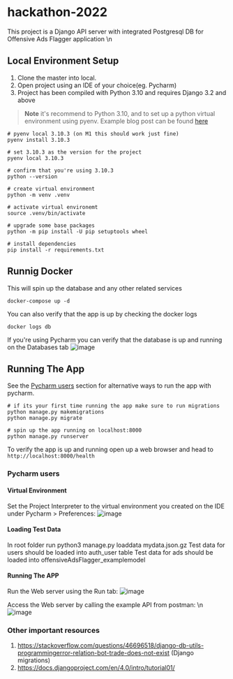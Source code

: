 # hackathon-2022

This project is a Django API server with integrated Postgresql DB for Offensive Ads Flagger application \n

## Local Environment Setup
1. Clone the master into local.
2. Open project using an IDE of your choice(eg. Pycharm)
3. Project has been compiled with Python 3.10 and requires Django 3.2 and above

> **Note** it's recommend to Python 3.10, and to set up a python virtual environment using pyenv.
> Example blog post can be found [here](https://realpython.com/intro-to-pyenv/)

```
# pyenv local 3.10.3 (on M1 this should work just fine)
pyenv install 3.10.3

# set 3.10.3 as the version for the project
pyenv local 3.10.3

# confirm that you're using 3.10.3
python --version

# create virtual environment
python -m venv .venv

# activate virtual environemt
source .venv/bin/activate

# upgrade some base packages
python -m pip install -U pip setuptools wheel

# install dependencies
pip install -r requirements.txt

```


## Runnig Docker

This will spin up the database and any other related services

```
docker-compose up -d
```

You can also verify that the app is up by checking the docker logs

```
docker logs db
```

If you're using Pycharm you can verify that the database is up and running on the Databases tab
![image](https://user-images.githubusercontent.com/43121486/180129563-1b83598c-bc99-4be9-beb4-d98d72c769fa.png)


## Running The App

See the [Pycharm users](#pycharm-users) section for alternative ways to run the app with pycharm.

```
# if its your first time running the app make sure to run migrations
python manage.py makemigrations
python manage.py migrate

# spin up the app running on localhost:8000
python manage.py runserver
```

To verify the app is up and running open up a web browser and head to `http://localhost:8000/health`


###  Pycharm users

#### Virtual Environment
Set the Project Interpreter to the virtual environment you created on the IDE under Pycharm > Preferences:
    ![image](https://user-images.githubusercontent.com/43121486/180129423-98663a2e-df92-4927-bc56-30021dccde47.png)

#### Loading Test Data
In root folder run python3 manage.py loaddata mydata.json.gz
Test data for users should be loaded into auth_user table
Test data for ads should be loaded into offensiveAdsFlagger_examplemodel

#### Running The APP
Run the Web server using the Run tab:
    ![image](https://user-images.githubusercontent.com/43121486/180129951-1040afab-900e-4a85-a45e-f9b4386223b8.png)

Access the Web server by calling the example API from postman: \n
    ![image](https://user-images.githubusercontent.com/43121486/180130060-2ba9dd25-716c-493f-b6af-cf4a5b189ca5.png)


### Other important resources
1. https://stackoverflow.com/questions/46696518/django-db-utils-programmingerror-relation-bot-trade-does-not-exist (Django migrations)
2. https://docs.djangoproject.com/en/4.0/intro/tutorial01/

